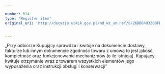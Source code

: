```yaml
---

number: 914
type: 'Register item'
original_uri: 'http://decyzje.uokik.gov.pl/nd_wz_um.nsf/0/26BD8403300FDCE1C12572DD0032973E?OpenDocument'


---
```


„Przy odbiorze Kupujący sprawdza i kwituje na dokumencie dostawy, fakturze lub innym dokumencie zgodność towaru z umową to jest jakość, kompletność oraz funkcjonowanie mechanizmów (o ile istnieją). Kupujący kwituje otrzymanie wraz z towarem wszystkich elementów jego wyposażenia oraz instrukcji obsługi i konserwacji”
